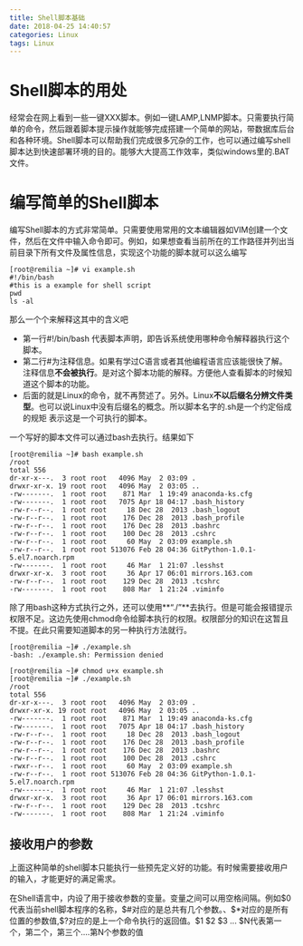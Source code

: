 ```yaml
---
title: Shell脚本基础
date: 2018-04-25 14:40:57
categories: Linux
tags: Linux
---
```


# Shell脚本的用处

经常会在网上看到一些一键XXX脚本。例如一键LAMP,LNMP脚本。只需要执行简单的命令，然后跟着脚本提示操作就能够完成搭建一个简单的网站，带数据库后台和各种环境。Shell脚本可以帮助我们完成很多冗杂的工作，也可以通过编写shell脚本达到快速部署环境的目的。能够大大提高工作效率，类似windows里的.BAT文件。



# 编写简单的Shell脚本

编写Shell脚本的方式非常简单。只需要使用常用的文本编辑器如VIM创建一个文件，然后在文件中输入命令即可。例如，如果想查看当前所在的工作路径并列出当前目录下所有文件及属性信息，实现这个功能的脚本就可以这么编写

```shell
[root@remilia ~]# vi example.sh
#!/bin/bash
#this is a example for shell script 
pwd
ls -al
```



那么一个个来解释这其中的含义吧

-   第一行#!/bin/bash 代表脚本声明，即告诉系统使用哪种命令解释器执行这个脚本。
-   第二行#为注释信息。如果有学过C语言或者其他编程语言应该能很快了解。注释信息**不会被执行**。是对这个脚本功能的解释。方便他人查看脚本的时候知道这个脚本的功能。
-   后面的就是Linux的命令，就不再赘述了。另外。Linux**不以后缀名分辨文件类型**。也可以说Linux中没有后缀名的概念。所以脚本名字的.sh是一个约定俗成的规矩 表示这是一个可执行的脚本。



一个写好的脚本文件可以通过bash去执行。结果如下

```shell
[root@remilia ~]# bash example.sh 
/root
total 556
dr-xr-x---.  3 root root   4096 May  2 03:09 .
drwxr-xr-x. 19 root root   4096 May  2 03:05 ..
-rw-------.  1 root root    871 Mar  1 19:49 anaconda-ks.cfg
-rw-------.  1 root root   7075 Apr 18 04:17 .bash_history
-rw-r--r--.  1 root root     18 Dec 28  2013 .bash_logout
-rw-r--r--.  1 root root    176 Dec 28  2013 .bash_profile
-rw-r--r--.  1 root root    176 Dec 28  2013 .bashrc
-rw-r--r--.  1 root root    100 Dec 28  2013 .cshrc
-rw-r--r--.  1 root root     60 May  2 03:09 example.sh
-rw-r--r--.  1 root root 513076 Feb 28 04:36 GitPython-1.0.1-5.el7.noarch.rpm
-rw-------.  1 root root     46 Mar  1 21:07 .lesshst
drwxr-xr-x.  3 root root     36 Apr 17 06:01 mirrors.163.com
-rw-r--r--.  1 root root    129 Dec 28  2013 .tcshrc
-rw-------.  1 root root    808 Mar  1 21:24 .viminfo
```



除了用bash这种方式执行之外，还可以使用**“./”**去执行。但是可能会报错提示权限不足。这边先使用chmod命令给脚本执行的权限。权限部分的知识在这暂且不提。在此只需要知道脚本的另一种执行方法就行。

```shell
[root@remilia ~]# ./example.sh
-bash: ./example.sh: Permission denied

[root@remilia ~]# chmod u+x example.sh 
[root@remilia ~]# ./example.sh 
/root
total 556
dr-xr-x---.  3 root root   4096 May  2 03:09 .
drwxr-xr-x. 19 root root   4096 May  2 03:05 ..
-rw-------.  1 root root    871 Mar  1 19:49 anaconda-ks.cfg
-rw-------.  1 root root   7075 Apr 18 04:17 .bash_history
-rw-r--r--.  1 root root     18 Dec 28  2013 .bash_logout
-rw-r--r--.  1 root root    176 Dec 28  2013 .bash_profile
-rw-r--r--.  1 root root    176 Dec 28  2013 .bashrc
-rw-r--r--.  1 root root    100 Dec 28  2013 .cshrc
-rwxr--r--.  1 root root     60 May  2 03:09 example.sh
-rw-r--r--.  1 root root 513076 Feb 28 04:36 GitPython-1.0.1-5.el7.noarch.rpm
-rw-------.  1 root root     46 Mar  1 21:07 .lesshst
drwxr-xr-x.  3 root root     36 Apr 17 06:01 mirrors.163.com
-rw-r--r--.  1 root root    129 Dec 28  2013 .tcshrc
-rw-------.  1 root root    808 Mar  1 21:24 .viminfo
```



## 接收用户的参数

上面这种简单的shell脚本只能执行一些预先定义好的功能。有时候需要接收用户的输入，才能更好的满足需求。



在Shell语言中，内设了用于接收参数的变量。变量之间可以用空格间隔。例如\$0代表当前shell脚本程序的名称，\$#对应的是总共有几个参数。、\$*对应的是所有位置的参数值,$?对应的是上一个命令执行的返回值。\$1 \$2 \$3 ... \$N代表第一个，第二个，第三个....第N个参数的值



<!---more---->